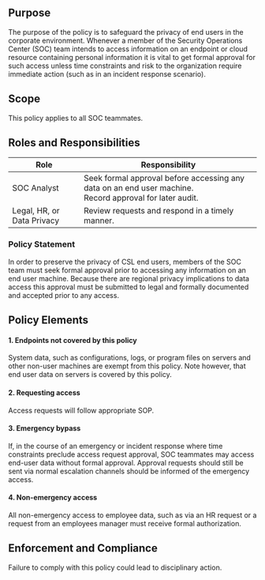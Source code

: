 ## Purpose

The purpose of the policy is to safeguard the privacy of end users in the corporate environment. Whenever a member of the Security Operations Center (SOC) team intends to access information on an endpoint or cloud resource containing personal information it is vital to get formal approval for such access unless time constraints and risk to the organization require immediate action (such as in an incident response scenario).

## Scope

This policy applies to all SOC teammates.

## Roles and Responsibilities

| Role                       | Responsibility                                                                                             |
| -------------------------- | ---------------------------------------------------------------------------------------------------------- |
| SOC Analyst                | Seek formal approval before accessing any data on an end user machine.<br>Record approval for later audit. |
| Legal, HR, or Data Privacy | Review requests and respond in a timely manner.                                                            |
### Policy Statement

In order to preserve the privacy of CSL end users, members of the SOC team must seek formal approval prior to accessing any information on an end user machine. Because there are regional privacy implications to data access this approval must be submitted to legal and formally documented and accepted prior to any access.

## Policy Elements

#### **1. Endpoints not covered by this policy**

System data, such as configurations, logs, or program files on servers and other non-user machines are exempt from this policy. Note however, that end user data on servers is covered by this policy.

#### **2. Requesting access**

Access requests will follow appropriate SOP.

#### **3. Emergency bypass**

If, in the course of an emergency or incident response where time constraints preclude access request approval, SOC teammates may access end-user data without formal approval. Approval requests should still be sent via normal escalation channels should be informed of the emergency access.

#### **4. Non-emergency access**

All non-emergency access to employee data, such as via an HR request or a request from an employees manager must receive formal authorization.

## Enforcement and Compliance

Failure to comply with this policy could lead to disciplinary action.